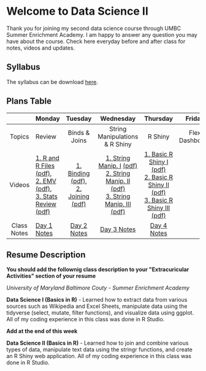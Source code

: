 # Welcome to Data Science II

Thank you for joining my second data science course through UMBC Summer Enrichment Academy. I am happy to answer any question you may have about the course. Check here everyday before and after class for notes, videos and updates.

## Syllabus
The syllabus can be download [here](https://github.com/jamesijw23/datascience_2/blob/master/syllabus_rmd_mine.pdf).  

## Plans Table

|             | Monday |    Tuesday    |            Wednesday           | Thursday |     Friday     |
|:-----------:|---------|:-------------------:|:------------------------------:|:--------:|:--------------:|
|    Topics   | Review | Binds & Joins | String Manipulations & R Shiny |  R Shiny | Flex Dashboard |
|    Videos   | [1. R and R Files](https://youtu.be/oWgORoLb_T0) [(pdf)](https://github.com/jamesijw23/datascience_2/blob/master/video_1_review_rfiles.pdf),<br> [2. EMV](https://youtu.be/_ahzDxKhmp0) [(pdf)](https://github.com/jamesijw23/datascience_2/blob/master/video_2_review_emv.pdf),<br> [3. Stats Review](https://youtu.be/EWhn_7WzFDI) [(pdf)](https://github.com/jamesijw23/datascience_2/blob/master/video_3_review_basic_statisitics.pdf) | [1. Binding](https://youtu.be/y6QqHg14hVc) [(pdf)](https://github.com/jamesijw23/datascience_2/blob/master/video_4_bind_cr.pdf),<br> [2. Joining](https://youtu.be/HIWvIG4oGEo) [(pdf)](https://github.com/jamesijw23/datascience_2/blob/master/video_5_join_ilf.pdf)<br>              |  [1. String Manip. I](https://youtu.be/Hfpw-4yvEQ8) [(pdf)](https://github.com/jamesijw23/datascience_2/blob/master/video_6_str_manipulations_1.pdf) <br> [2. String Manip. II](https://youtu.be/gf7Lbk_JI10) [(pdf)](https://github.com/jamesijw23/datascience_2/blob/master/video_7_str_manipulations_2.pdf) <br>[3. String Manip. III](https://youtu.be/qyILZedRzx0) [(pdf)](https://github.com/jamesijw23/datascience_2/blob/master/video_8_str_manipulations_3.pdf)                             |  [1. Basic R Shiny I](https://youtu.be/np9U22FCu-U) [(pdf)](https://github.com/jamesijw23/datascience_2/blob/master/video_9_basics_rshiny_1.pdf) <br> [2. Basic R Shiny II](https://youtu.be/EPEkNOzyZXk) [(pdf)](https://github.com/jamesijw23/datascience_2/blob/master/video_10_basics_rshiny_2.pdf) <br>[3. Basic R Shiny III](https://youtu.be/F5Z3G6xm6x8) [(pdf)](https://github.com/jamesijw23/datascience_2/blob/master/video_11_basics_rshiny_3.pdf)             |                |
| Class Notes | [Day 1 Notes](https://github.com/jamesijw23/datascience_2/blob/master/day_1_no_solutions.pdf)       | [Day 2 Notes](https://github.com/jamesijw23/datascience_2/blob/master/day_2_no_solutions.pdf)          |      [Day 3 Notes](https://github.com/jamesijw23/datascience_2/blob/master/day_3_no_solutions.pdf)                          |    [Day 4 Notes](https://github.com/jamesijw23/datascience_2/blob/master/day_4_no_solutions.pdf)      |                |



## Resume Description

**You should add the follownig class description to your "Extracuricular Activities" section of your resume**


*University of Maryland Baltimore Couty - Summer Enrichment Academy*

**Data Science I (Basics in R)** - Learned how to extract data from various sources such as Wikipedia and Excel Sheets, manipulate data using the tidyverse (select, mutate, filter functions), and visualize data using ggplot. All of my coding experience in this class was done in R Studio.


**Add at the end of this week**


**Data Science II (Basics in R)** - Learned how to join and combine various types of data, manipulate text data using the stringr functions, and create an R Shiny web application. All of my coding experience in this class was done in R Studio.


